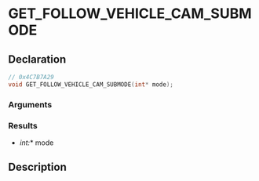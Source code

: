 # GET_FOLLOW_VEHICLE_CAM_SUBMODE

## Declaration
```cpp
// 0x4C7B7A29
void GET_FOLLOW_VEHICLE_CAM_SUBMODE(int* mode);
```

### Arguments

### Results
- **int*:** mode

## Description
